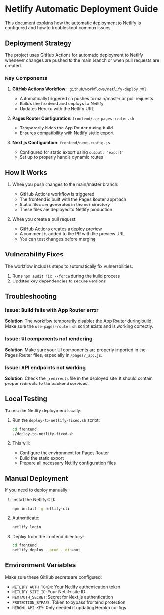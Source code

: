 # Netlify Automatic Deployment Guide

This document explains how the automatic deployment to Netlify is configured and how to troubleshoot common issues.

## Deployment Strategy

The project uses GitHub Actions for automatic deployment to Netlify whenever changes are pushed to the main branch or when pull requests are created.

### Key Components

1. **GitHub Actions Workflow**: `.github/workflows/netlify-deploy.yml`
   - Automatically triggered on pushes to main/master or pull requests
   - Builds the frontend and deploys to Netlify
   - Updates Heroku with the Netlify URL

2. **Pages Router Configuration**: `frontend/use-pages-router.sh`
   - Temporarily hides the App Router during build
   - Ensures compatibility with Netlify static export

3. **Next.js Configuration**: `frontend/next.config.js`
   - Configured for static export using `output: 'export'`
   - Set up to properly handle dynamic routes

## How It Works

1. When you push changes to the main/master branch:
   - GitHub Actions workflow is triggered
   - The frontend is built with the Pages Router approach
   - Static files are generated in the `out` directory
   - These files are deployed to Netlify production

2. When you create a pull request:
   - GitHub Actions creates a deploy preview
   - A comment is added to the PR with the preview URL
   - You can test changes before merging

## Vulnerability Fixes

The workflow includes steps to automatically fix vulnerabilities:

1. Runs `npm audit fix --force` during the build process
2. Updates key dependencies to secure versions

## Troubleshooting

### Issue: Build fails with App Router error

**Solution**: The workflow temporarily disables the App Router during build. Make sure the `use-pages-router.sh` script exists and is working correctly.

### Issue: UI components not rendering

**Solution**: Make sure your UI components are properly imported in the Pages Router files, especially in `/pages/_app.js`.

### Issue: API endpoints not working

**Solution**: Check the `_redirects` file in the deployed site. It should contain proper redirects to the backend services.

## Local Testing

To test the Netlify deployment locally:

1. Run the `deploy-to-netlify-fixed.sh` script:
   ```bash
   cd frontend
   ./deploy-to-netlify-fixed.sh
   ```

2. This will:
   - Configure the environment for Pages Router
   - Build the static export
   - Prepare all necessary Netlify configuration files

## Manual Deployment

If you need to deploy manually:

1. Install the Netlify CLI:
   ```bash
   npm install -g netlify-cli
   ```

2. Authenticate:
   ```bash
   netlify login
   ```

3. Deploy from the frontend directory:
   ```bash
   cd frontend
   netlify deploy --prod --dir=out
   ```

## Environment Variables

Make sure these GitHub secrets are configured:

- `NETLIFY_AUTH_TOKEN`: Your Netlify authentication token
- `NETLIFY_SITE_ID`: Your Netlify site ID
- `NEXTAUTH_SECRET`: Secret for Next.js authentication
- `PROTECTION_BYPASS`: Token to bypass frontend protection
- `HEROKU_API_KEY`: Only needed if updating Heroku configs
